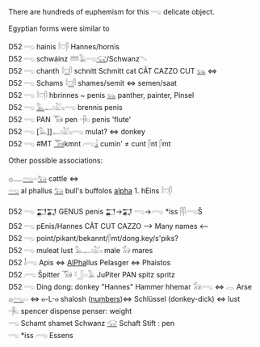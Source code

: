There are hundreds of euphemism for this 𓂸 delicate object.  

Egyptian forms were similar to  

D52 𓂸 hainis 𓎛𓈞𓋴 Hannes/hornis  
D52 𓂸 schwáinz 𓆷𓄿𓂸[𓃟](𓃟)/Schwanz𓄢  
D52 𓂸 chanth 𓎛[𓈞](𓈞)𓋴 schnitt Schmitt cat CÃT CAZZO CUT  [𓃬](𓃬) ⇔  
D52 𓂸 Schams 𓎛[𓈞](𓈞)𓋴 shames/semit ⇔ semen/saat  
D52 𓂸 𓎛𓈞𓋴 hbrinnes ~ penis [𓃬](𓃬) panther, painter, Pinsel  
D52 𓂸 [𓅓](𓅓)𓂝𓅷𓏤𓂺 brennis penis  
D52 𓂸 PAN 𓃝 pen 𓂹 penis 'flute'  
D52 𓂸 [𓅓]]𓂝𓅷𓏤𓂺 mulat? ⇔ donkey  
D52 𓂸 #MT [𓃝](𓃝)kmnt 𓂺[𓇍](𓇍) cumin' ≠ cunt 𓋴nt 𓋴mt  

Other possible associations:  

𓐍𓊃[𓂸](𓂸)𓏏[𓃒](𓃒) cattle ⇔  
[𓂸](𓂸) al phallus [𓃒](𓃒) bull's buffolos [alpha](AlPha) 1. hEins 𓎛𓈞𓋴  

D52	𓂸 𒂷𒍑 GENUS penis 𒂷→𒍑  𓂸→𓂺 *iss 𓋴𓋴𓂺Š  
D52	𓂸 pEnis/Hannes CÃT CUT CAZZO --> Many names <--  
D52	𓂸  point/pikant/bekannt/𓋴mt/dong.key/s'piks?  
D52 𓂸 muleat lust 𓅓𓂝𓅷𓏤 male 𓃘 mares  
D52 𓄤𓂸 Apis ⇔ [AlPha](AlPha)llus Pelasger ⇔ Phaistos  
D52  𓂺 Špitter 𓃝 𓍱𓃀𓏏𓄿 JuPiter PAN spitz spritz  
D52 𓂸 Ding dong: donkey "Hannes" Hammer hhemar 𓃘𓂺 ⇔ 𓂋 Arse  
𓐍[𓂸](𓂸)𓏏 ⇔ ⲑ-L-ⲑ shalosh ([numbers](Numbers))⇔ Schlüssel (donkey-dick) ⇔ lust  
𓂹 spencer dispense penser: weight  
𓂸 Schamt shamet Schwanz [𓃟](𓃟) Schaft Stift : pen  
𓂸 *iss 𓂺 Essens  
